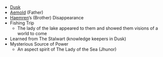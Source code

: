 - [Dusk](Components/Dusk.md)
- [Aemold](Components/Aemold.md) (Father)
- [Haemren](Components/Haemren.md)’s (Brother) Disappearance
- Fishing Trip
	- The lady of the lake appeared to them and showed them visions of a world to come
- Learned from The Stalwart (knowledge keepers in Dusk)
- Mysterious Source of Power
	- An aspect spirit of The Lady of the Sea (Jhunor)